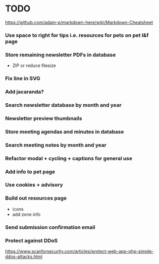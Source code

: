 # TODO
https://github.com/adam-p/markdown-here/wiki/Markdown-Cheatsheet


### Use space to right for tips i.e. resources for pets on pet l&f page

### Store remaining newsletter PDFs in database
* ZIP or reduce filesize

### Fix line in SVG
### Add jacaranda?

### Search newsletter database by month and year

### Newsletter preview thumbnails

### Store meeting agendas and minutes in database

### Search meeting notes by month and year

### Refactor modal + cycling + captions for general use

### Add info to pet page

### Use cookies + advisory

### Build out resources page
* icons
* add zone info

### Send submission confirmation email

### Protect against DDoS
https://www.scanforsecurity.com/articles/protect-web-app-php-simple-ddos-attacks.html
